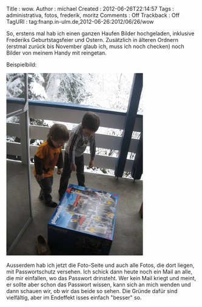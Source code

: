 Title     : wow.
Author    : michael
Created   : 2012-06-26T22:14:57
Tags      : administrativa, fotos, frederik, moritz
Comments  : Off
Trackback : Off
TagURI    : tag:fnanp.in-ulm.de,2012-06-26:2012/06/26/wow

So, erstens mal hab ich einen ganzen Haufen Bilder hochgeladen, inklusive
Frederiks Geburtstagsfeier und Ostern. Zusätzlich in älteren Ordnern (erstmal
zurück bis November glaub ich, muss ich noch checken) noch Bilder von meinem
Handy mit reingetan.

Beispielbild: 

[![Ostern](IMG_8238.jpg)](http://fnanp.in-ulm.de/frederik_und_moritz/photos/2012_01/index.html)

Ausserdem hab ich jetzt die Foto-Seite und auch alle Fotos, die dort liegen,
mit Passwortschutz versehen. Ich schick dann heute noch ein Mail an alle, die
mir einfallen, wo das Passwort drinsteht. Wer kein Mail kriegt und meint, er
sollte aber schon das Passwort wissen, kann sich an mich wenden und dann
schauen wir, ob wir das beide so sehen. Die Gründe dafür sind vielfältig, aber
im Endeffekt isses einfach "besser" so.


